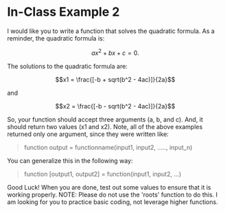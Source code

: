# In-Class Example 2
I would like you to write a function that solves the quadratic formula. As a reminder, the quadratic formula is:
```math
ax^{2} + bx + c = 0.
```
The solutions to the quadratic formula are:
```math
x1 = \frac{[-b + sqrt(b^2 - 4ac)]}{2a}
```
and
```math
x2 = \frac{[-b - sqrt(b^2 - 4ac)]}{2a}
```
So, your function should accept three arguments (a, b, and c). And, it should return two values (x1 and x2). Note, all of the above examples returned only one argument, since they were written like:

> function output = functionname(input1, input2, ....., input_n)

You can generalize this in the following way:

> function [output1, output2] = function(input1, input2, ...)

Good Luck! When you are done, test out some values to ensure that it is working properly. NOTE: Please do not use the 'roots' function to do this. I am looking for you to practice basic coding, not leverage higher functions.
